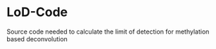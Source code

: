 # LoD-Code
Source code needed to calculate the limit of detection for methylation based deconvolution 
